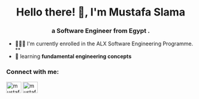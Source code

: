 
<h1 align="center">Hello there! 👋, I'm Mustafa Slama</h1>
<h3 align="center">a Software Engineer from Egypt .</h3>

- 👨🏻‍💻 I'm currently enrolled in the ALX Software Engineering Programme. **
- 🌱 learning **fundamental engineering concepts**

<h3 align="left">Connect with me:</h3>
<p align="left">
<a href="https://twitter.com/mustafa_slama_" target="blank"><img align="center" src="https://raw.githubusercontent.com/rahuldkjain/github-profile-readme-generator/master/src/images/icons/Social/twitter.svg" alt="mustafa_slama_" height="30" width="40" /></a>
<a href="https://linkedin.com/in/mustafaslama" target="blank"><img align="center" src="https://raw.githubusercontent.com/rahuldkjain/github-profile-readme-generator/master/src/images/icons/Social/linked-in-alt.svg" alt="mustafaslama" height="30" width="40" /></a>
</p>

